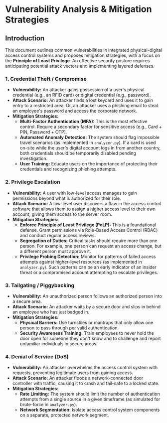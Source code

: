 # Vulnerability Analysis & Mitigation Strategies

## Introduction

This document outlines common vulnerabilities in integrated physical-digital access control systems and proposes mitigation strategies, with a focus on the **Principle of Least Privilege**. An effective security posture requires anticipating potential attack vectors and implementing layered defenses.

### 1. Credential Theft / Compromise

* **Vulnerability:** An attacker gains possession of a user's physical credential (e.g., an RFID card) or digital credential (e.g., password).
* **Attack Scenario:** An attacker finds a lost keycard and uses it to gain entry to a restricted area. Or, an attacker uses a phishing email to steal an employee's password and access the corporate network.
* **Mitigation Strategies:**
    * **Multi-Factor Authentication (MFA):** This is the most effective control. Require a secondary factor for sensitive access (e.g., Card + PIN, Password + OTP).
    * **Automated Anomaly Detection:** The system should flag impossible travel scenarios (as implemented in `analyzer.py`). If a card is used on-site while the user's digital account logs in from another country, both credentials should be temporarily disabled pending investigation.
    * **User Training:** Educate users on the importance of protecting their credentials and recognizing phishing attempts.

### 2. Privilege Escalation

* **Vulnerability:** A user with low-level access manages to gain permissions beyond what is authorized for their role.
* **Attack Scenario:** A low-level user discovers a flaw in the access control software that allows them to assign a higher access level to their own account, giving them access to the server room.
* **Mitigation Strategies:**
    * **Enforce Principle of Least Privilege (PoLP):** This is a foundational defense. Grant permissions via Role-Based Access Control (RBAC) and conduct regular access reviews.
    * **Segregation of Duties:** Critical tasks should require more than one person. For example, one person can request an access change, but a different person must approve it.
    * **Privilege Probing Detection:** Monitor for patterns of failed access attempts against higher-level resources (as implemented in `analyzer.py`). Such patterns can be an early indicator of an insider threat or a compromised account attempting to escalate privileges.

### 3. Tailgating / Piggybacking

* **Vulnerability:** An unauthorized person follows an authorized person into a secure area.
* **Attack Scenario:** An attacker waits by a secure door and slips in behind an employee who has just badged in.
* **Mitigation Strategies:**
    * **Physical Barriers:** Use turnstiles or mantraps that only allow one person to pass through per valid authentication.
    * **Security Awareness Training:** Train employees to never hold the door open for someone they don't know and to challenge and report unfamiliar individuals in secure areas.

### 4. Denial of Service (DoS)

* **Vulnerability:** An attacker overwhelms the access control system with requests, preventing legitimate users from gaining access.
* **Attack Scenario:** An attacker floods a network-connected door controller with traffic, causing it to crash and fail-safe to a locked state.
* **Mitigation Strategies:**
    * **Rate Limiting:** The system should limit the number of authentication attempts from a single source in a given timeframe (as simulated for brute-force in `analyzer.py`).
    * **Network Segmentation:** Isolate access control system components on a separate, protected network segment.
